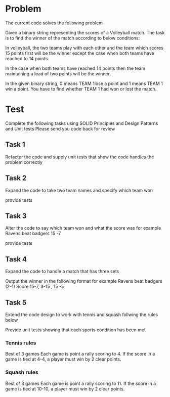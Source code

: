 # Problem

The current code solves the following problem 

Given a binary string representing the scores of a Volleyball match. The task is to find the winner of the match according to below conditions: 

In volleyball, the two teams play with each other and the team which scores 15 points first will be the winner except the case when both teams have reached to 14 points.

In the case when both teams have reached 14 points then the team maintaining a lead of two points will be the winner.

In the given binary string, 0 means TEAM 1lose a point and 1 means TEAM 1 win a point. You have to find whether TEAM 1 had won or lost the match.


# Test 
Complete the following tasks using SOLID Principles and Design Patterns and Unit tests
Please send you code back for review


## Task 1 

Refactor the code and supply unit tests that show the code handles the problem correctly

## Task 2
Expand the code to take two team names and specify which team won

provide tests

## Task 3
Alter the code to say which team won and what the score was for example
Ravens beat badgers 15 -7

provide tests

## Task 4
Expand the code to handle a match that has three sets

Output the winner in the following format for example 
Ravens beat badgers (2-1)
Score 15-7, 3-15 , 15 -5

## Task 5
Extend the code design to work with tennis and squash follwing the rules below

Provide unit tests showing that each sports condition has been met

### Tennis rules
Best of 3 games
Each game is point a rally scoring to 4. If the score in a game is tied at 4-4, a player must win by 2 clear points.

### Squash rules
Best of 3 games
Each game is point a rally scoring to 11. If the score in a game is tied at 10-10, a player must win by 2 clear points.


